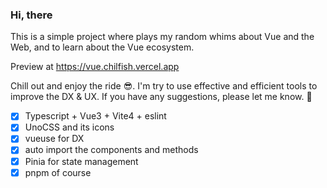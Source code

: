 ### Hi, there

This is a simple project where plays my random whims about Vue and the Web, and to learn about the Vue ecosystem.

Preview at https://vue.chilfish.vercel.app

Chill out and enjoy the ride :sunglasses:. I'm try to use effective and efficient tools to improve the DX & UX. If you have any suggestions, please let me know. :pray:

- [x] Typescript + Vue3 + Vite4 + eslint
- [x] UnoCSS and its icons
- [x] vueuse for DX
- [x] auto import the components and methods
- [x] Pinia for state management
- [x] pnpm of course
